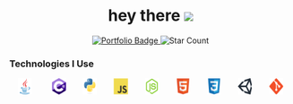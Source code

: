 <!--  header -->
<div id="badges" align="center" width="100%">
<h1>
hey there
<img src="https://media.giphy.com/media/hvRJCLFzcasrR4ia7z/giphy.gif" width="5%"/>
</h1>
<a target="_blank" href="https://timothycronin.com">
<img src="https://img.shields.io/badge/-My%20Portfolio-blue" alt="Portfolio Badge" width="10%"/>
</a>
<img src="https://img.shields.io/github/stars/4tlc?style=social" alt="Star Count" width="10%"/>
</div>
<!--  technologies -->
<h3>Technologies I Use</h3>
<div align="center" style="width: 100%; display: flex; justify-content: space-around; ">
<img src="./images/java.svg" alt="java" style="width: 5%; margin-right: 1%"/><img src="./images/c_hashtag.svg" alt="c#" width="5%"/><img src="./images/python.svg" alt="python" width="5%"/><img src="./images/js.svg" alt="javascript" width="5%"/><img src="./images/nodejs.svg" alt="nodejs" width="5%"/><img src="./images/html.svg" alt="html" width="5%"/><img src="./images/css.svg" alt="css" width="5%"/><img src="./images/unity.svg" alt="unity" width="5%"/><img src="./images/git.svg" alt="git" width="5%"/>
</div>
